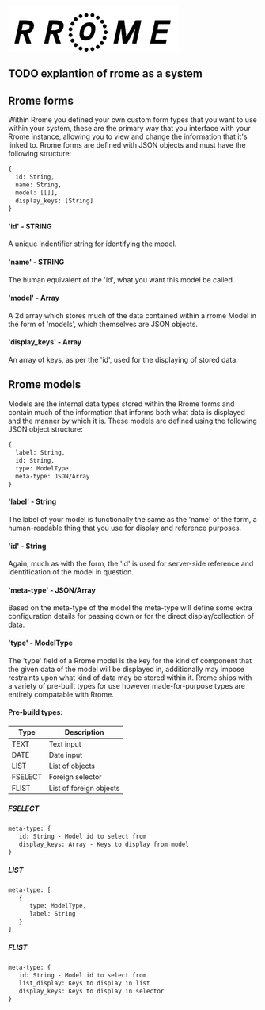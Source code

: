 ![Rrome Logo](/logo.png)


## TODO explantion of rrome as a system


## Rrome forms

Within Rrome you defined your own custom form types that you want to use within your system,
these are the primary way that you interface with your Rrome instance, allowing you to view
and change the information that it's linked to. Rrome forms are defined with JSON objects and
must have the following structure:
```
{
  id: String,
  name: String,
  model: [[]],
  display_keys: [String]
}
```

#### 'id' - STRING
A unique indentifier string for identifying the model.

#### 'name' - STRING
The human equivalent of the 'id', what you want this model be called.

#### 'model' - Array
A 2d array which stores much of the data contained within a rrome Model in the form 
of 'models', which themselves are JSON objects.

#### 'display_keys' - Array
An array of keys, as per the 'id', used for the displaying of stored data.


## Rrome models
Models are the internal data types stored within the Rrome forms and contain much of the 
information that informs both what data is displayed and the manner by which it is.
These models are defined using the following JSON object structure:
```
{
  label: String,
  id: String,
  type: ModelType,
  meta-type: JSON/Array
}
```

#### 'label' - String
The label of your model is functionally the same as the 'name' of the form,
a human-readable thing that you use for display and reference purposes.

#### 'id' - String
Again, much as with the form, the 'id' is used for server-side reference and identification
of the model in question.

#### 'meta-type' - JSON/Array
Based on the meta-type of the model the meta-type will define some extra configuration details
for passing down or for the direct display/collection of data.

#### 'type' - ModelType
The 'type' field of a Rrome model is the key for the kind of component that the given data of the
model will be displayed in, additionally may impose restraints upon what kind of data may be stored
within it. Rrome ships with a variety of pre-built types for use however made-for-purpose types are
entirely compatable with Rrome.

#### Pre-build types:

|Type|Description|
|--|--|
|TEXT|Text input|
|DATE|Date input|
|LIST|List of objects|
|FSELECT|Foreign selector|
|FLIST|List of foreign objects|


##### FSELECT

```
meta-type: {
   id: String - Model id to select from
   display_keys: Array - Keys to display from model
}
```

##### LIST
```
meta-type: [
   {
      type: ModelType,
      label: String 
   }
]
```

##### FLIST
```
meta-type: {
   id: String - Model id to select from
   list_display: Keys to display in list
   display_keys: Keys to display in selector
}
```
